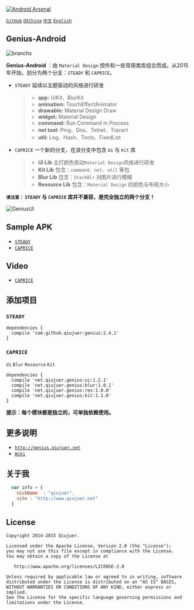 ﻿[![Android Arsenal](https://img.shields.io/badge/Android%20Arsenal-Genius--Android-brightgreen.svg?style=flat)](https://android-arsenal.com/details/1/1463)

[`GitHub`](https://github.com/qiujuer/Genius-Android) [`OSChina`](http://git.oschina.net/qiujuer/Genius-Android) [`中文`](README-ZH.md) [`English`](README.md)


## Genius-Android

![branchs](https://raw.githubusercontent.com/qiujuer/Genius-Android/resource/images/global/06C15426.png)

**Genius-Android** ：由 `Material Design` 控件和一些常用类库组合而成。从2015年开始，划分为两个分支：`STEADY` 和 `CAPRICE`。
* `STEADY` 延续以主题驱动的风格进行研发
	> *  **app:** UiKit、BlurKit
	> * **animation:** TouchEffectAnimator
	> * **drawable:** Material Design Draw
	> * **widget:** Material Design
	> * **command:** Run Command In Process
	> * **net tool:** Ping、Dns、Telnet、Tracert
	> * **util:** Log、Hash、Tools、FixedList

* `CAPRICE` 一个新的分支，在该分支中包含 `Ui` 与 `Kit` 库
	> * **Ui Lib** 主打颜色驱动`Material Design`风格进行研发
	> * **Kit Lib** 包含：`command`、`net`、`util` 等包
	> * **Blur Lib** 包含：`StackBlr` 对图片进行模糊
  > * **Resource Lib** 包含：`Material Design` 的颜色与布局大小

**`请注意：` `STEADY` 与 `CAPRICE` 库并不兼容，是完全独立的两个分支！**

![GeniusUI](https://raw.githubusercontent.com/qiujuer/Genius-Android/master/caprice/release/pic_ui.png)


## Sample APK

*  [`STEADY`](https://raw.githubusercontent.com/qiujuer/Genius-Android/resource/release/simple-steady_2.4.0.apk)
*  [`CAPRICE`](https://raw.githubusercontent.com/qiujuer/Genius-Android/master/caprice/release/sample.apk)


## Video

*  [`CAPRICE`](https://raw.githubusercontent.com/qiujuer/Genius-Android/master/caprice/release/video.mp4)


## 添加项目

### `STEADY`

```
dependencies {
  compile 'com.github.qiujuer:genius:2.4.1'
}
```

### `CAPRICE`

`Ui` `Blur` `Resource` `Kit`

```
dependencies {
  compile 'net.qiujuer.genius:ui:1.2.1'
  compile 'net.qiujuer.genius:blur:1.0.1'
  compile 'net.qiujuer.genius:res:1.0.0'
  compile 'net.qiujuer.genius:kit:1.1.0'
}
```

**提示：每个模块都是独立的，可单独依赖使用。**



## 更多说明

*  [`http://genius.qiujuer.net`](http://genius.qiujuer.net)
*  [`Wiki`](https://github.com/qiujuer/Genius-Android/wiki)


## 关于我

```javascript
  var info = {
    nickName  : "qiujuer",
    site : "http://www.qiujuer.net"
  }
```


License
--------

    Copyright 2014-2015 Qiujuer.

    Licensed under the Apache License, Version 2.0 (the "License");
    you may not use this file except in compliance with the License.
    You may obtain a copy of the License at

       http://www.apache.org/licenses/LICENSE-2.0

    Unless required by applicable law or agreed to in writing, software
    distributed under the License is distributed on an "AS IS" BASIS,
    WITHOUT WARRANTIES OR CONDITIONS OF ANY KIND, either express or implied.
    See the License for the specific language governing permissions and
    limitations under the License.

